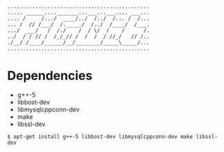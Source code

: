 ```
..............................................
..... ______...._______...___...___.... ___...
.... /     /.../  ____/../  /../  /... /  /...
... /  // /___/  /._____/  /../  /____/  /___.
.../  ___/   /  /./    /  / \/  /    /      /.
../  / / // /  /_/_// /  /  /  / //_/   // /..
./__/ /____/______/__/________/_____\_____/...
..............................................
```

# Dependencies
 * g++-5
 * libbost-dev
 * libmysqlcppconn-dev
 * make
 * libssl-dev

```$ apt-get install g++-5 libbost-dev libmysqlcppconn-dev make libssl-dev```
